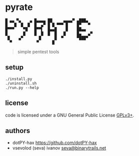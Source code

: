 # pyrate

    █ ▄▄ ▀▄    ▄ █▄▄▄▄ ██     ▄▄▄▄▀ ▄███▄
    █   █  █  █  █  ▄▀ █ █ ▀▀▀ █    █▀   ▀
    █▀▀▀    ▀█   █▀▀▌  █▄▄█    █    ██▄▄
    █       █    █  █  █  █   █     █▄   ▄▀
     █    ▄▀       █      █  ▀      ▀███▀
      ▀           ▀      █

> simple pentest tools

## setup

    ./install.py
    ./uninstall.sh
    ./run.py --help

## license

code is licensed under a GNU General Public License [GPLv3+](http://www.gnu.org/licenses/gpl.html).

## authors

- dotPY-hax <https://github.com/dotPY-hax>
- vsevolod (seva) ivanov <seva@binarytrails.net>
